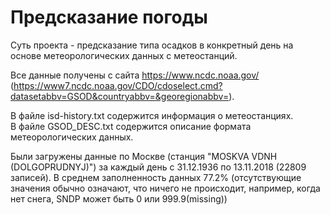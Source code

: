 # Предсказание погоды

Суть проекта - предсказание типа осадков в конкретный день на основе метеорологических данных с метеостанций.

Все данные получены с сайта https://www.ncdc.noaa.gov/
(https://www7.ncdc.noaa.gov/CDO/cdoselect.cmd?datasetabbv=GSOD&countryabbv=&georegionabbv=).

В файле isd-history.txt содержится информация о метеостанциях. <br>
В файле GSOD_DESC.txt содержится описание формата метеорологических данных.

Были загружены данные по Москве (станция "MOSKVA VDNH (DOLGOPRUDNYJ)") за каждый день с 31.12.1936 по 13.11.2018 (22809 записей).
В среднем заполненность данных 77.2% (отсутствующие значения обычно означают, что ничего не происходит, например, когда нет снега, SNDP может быть 0 или 999.9(missing))
